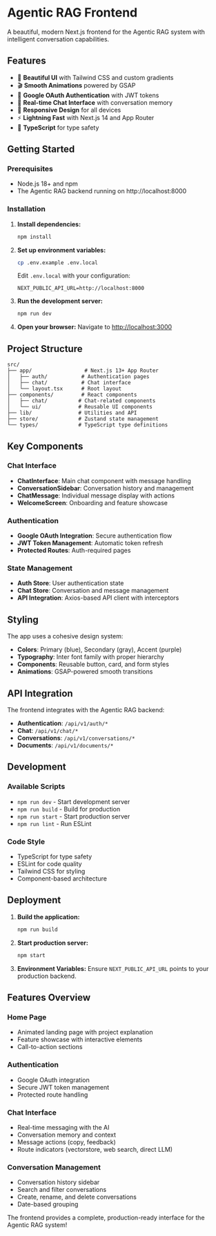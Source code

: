 # Agentic RAG Frontend

A beautiful, modern Next.js frontend for the Agentic RAG system with intelligent conversation capabilities.

## Features

- 🎨 **Beautiful UI** with Tailwind CSS and custom gradients
- 🎬 **Smooth Animations** powered by GSAP
- 🔐 **Google OAuth Authentication** with JWT tokens
- 💬 **Real-time Chat Interface** with conversation memory
- 📱 **Responsive Design** for all devices
- ⚡ **Lightning Fast** with Next.js 14 and App Router
- 🎯 **TypeScript** for type safety

## Getting Started

### Prerequisites

- Node.js 18+ and npm
- The Agentic RAG backend running on http://localhost:8000

### Installation

1. **Install dependencies:**
   ```bash
   npm install
   ```

2. **Set up environment variables:**
   ```bash
   cp .env.example .env.local
   ```
   
   Edit `.env.local` with your configuration:
   ```
   NEXT_PUBLIC_API_URL=http://localhost:8000
   ```

3. **Run the development server:**
   ```bash
   npm run dev
   ```

4. **Open your browser:**
   Navigate to [http://localhost:3000](http://localhost:3000)

## Project Structure

```
src/
├── app/                 # Next.js 13+ App Router
│   ├── auth/           # Authentication pages
│   ├── chat/           # Chat interface
│   └── layout.tsx      # Root layout
├── components/         # React components
│   ├── chat/          # Chat-related components
│   └── ui/            # Reusable UI components
├── lib/               # Utilities and API
├── store/             # Zustand state management
└── types/             # TypeScript type definitions
```

## Key Components

### Chat Interface
- **ChatInterface**: Main chat component with message handling
- **ConversationSidebar**: Conversation history and management
- **ChatMessage**: Individual message display with actions
- **WelcomeScreen**: Onboarding and feature showcase

### Authentication
- **Google OAuth Integration**: Secure authentication flow
- **JWT Token Management**: Automatic token refresh
- **Protected Routes**: Auth-required pages

### State Management
- **Auth Store**: User authentication state
- **Chat Store**: Conversation and message management
- **API Integration**: Axios-based API client with interceptors

## Styling

The app uses a cohesive design system:

- **Colors**: Primary (blue), Secondary (gray), Accent (purple)
- **Typography**: Inter font family with proper hierarchy
- **Components**: Reusable button, card, and form styles
- **Animations**: GSAP-powered smooth transitions

## API Integration

The frontend integrates with the Agentic RAG backend:

- **Authentication**: `/api/v1/auth/*`
- **Chat**: `/api/v1/chat/*`
- **Conversations**: `/api/v1/conversations/*`
- **Documents**: `/api/v1/documents/*`

## Development

### Available Scripts

- `npm run dev` - Start development server
- `npm run build` - Build for production
- `npm run start` - Start production server
- `npm run lint` - Run ESLint

### Code Style

- TypeScript for type safety
- ESLint for code quality
- Tailwind CSS for styling
- Component-based architecture

## Deployment

1. **Build the application:**
   ```bash
   npm run build
   ```

2. **Start production server:**
   ```bash
   npm start
   ```

3. **Environment Variables:**
   Ensure `NEXT_PUBLIC_API_URL` points to your production backend.

## Features Overview

### Home Page
- Animated landing page with project explanation
- Feature showcase with interactive elements
- Call-to-action sections

### Authentication
- Google OAuth integration
- Secure JWT token management
- Protected route handling

### Chat Interface
- Real-time messaging with the AI
- Conversation memory and context
- Message actions (copy, feedback)
- Route indicators (vectorstore, web search, direct LLM)

### Conversation Management
- Conversation history sidebar
- Search and filter conversations
- Create, rename, and delete conversations
- Date-based grouping

The frontend provides a complete, production-ready interface for the Agentic RAG system!
